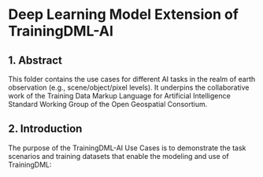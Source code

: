 # Deep Learning Model Extension of TrainingDML-AI
## 1. Abstract
This folder contains the use cases for different AI tasks in the realm of earth observation (e.g., scene/object/pixel levels). It underpins the collaborative work of the Training Data Markup Language for Artificial Intelligence Standard Working Group of the Open Geospatial Consortium.
## 2. Introduction
The purpose of the TrainingDML-AI Use Cases is to demonstrate the task scenarios and training datasets that enable the modeling and use of TrainingDML:

